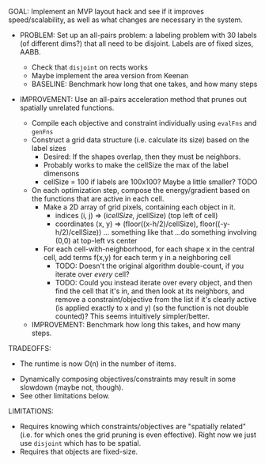 GOAL: Implement an MVP layout hack and see if it improves speed/scalability, as well as what changes are necessary in the system.

- PROBLEM: Set up an all-pairs problem: a labeling problem with 30 labels (of different dims?) that all need to be disjoint. Labels are of fixed sizes, AABB.
  - Check that `disjoint` on rects works
  - Maybe implement the area version from Keenan
  - BASELINE: Benchmark how long that one takes, and how many steps

- IMPROVEMENT: Use an all-pairs acceleration method that prunes out spatially unrelated functions.
  - Compile each objective and constraint individually using `evalFns` and `genFns`
  - Construct a grid data structure (i.e. calculate its size) based on the label sizes
    - Desired: If the shapes overlap, then they must be neighbors.
    - Probably works to make the cellSize the max of the label dimensons
    - cellSize = 100 if labels are 100x100? Maybe a little smaller? TODO
  - On each optimization step, compose the energy/gradient based on the functions that are active in each cell.
    - Make a 2D array of grid pixels, containing each object in it.
      - indices (i, j) => (i*cellSize, j*cellSize) (top left of cell)
      - coordinates (x, y) => (floor((x-h/2)/cellSize), floor((-y-h/2)/cellSize)) ... something like that
        ...do something involving (0,0) at top-left vs center
    - For each cell-with-neighborhood, for each shape x in the central cell, add terms f(x,y) for each term y in a neighboring cell
      - TODO: Doesn't the original algorithm double-count, if you iterate over *every* cell?
      - TODO: Could you instead iterate over every object, and then find the cell that it's in, and then look at its neighbors, and remove a constraint/objective from the list if it's clearly active (is applied exactly to x and y) (so the function is not double counted)? This seems intuitively simpler/better.
  - IMPROVEMENT: Benchmark how long this takes, and how many steps.

TRADEOFFS:
+ The runtime is now O(n) in the number of items.
- Dynamically composing objectives/constraints may result in some slowdown (maybe not, though).
- See other limitations below.

LIMITATIONS:
- Requires knowing which constraints/objectives are "spatially related" (i.e. for which ones the grid pruning is even effective). Right now we just use `disjoint` which has to be spatial.
- Requires that objects are fixed-size.
